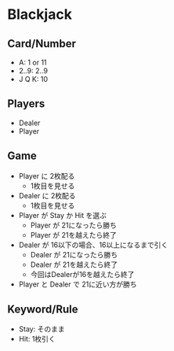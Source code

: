 # Blackjack

## Card/Number

* A:     1 or 11
* 2..9:  2..9
* J Q K: 10

## Players

* Dealer
* Player

## Game

* Player に 2枚配る
    * 1枚目を見せる
* Dealer に 2枚配る
    * 1枚目を見せる
* Player が Stay か Hit を選ぶ
    * Player が 21になったら勝ち
    * Player が 21を越えたら終了
* Dealer が 16以下の場合、16以上になるまで引く
    * Dealer が 21になったら勝ち
    * Dealer が 21を越えたら終了
    * 今回はDealerが16を越えたら終了
* Player と Dealer で 21に近い方が勝ち

## Keyword/Rule

* Stay: そのまま
* Hit:  1枚引く
